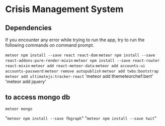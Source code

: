 # Crisis Management System

## Dependencies
If you encounter any error while trying to run the app, try to run
the following commands on command prompt.

`meteor npm install --save react react-dom`
`meteor npm install --save react-addons-pure-render-mixin`
`meteor npm install --save react-router react-mixin`
`meteor add react-meteor-data`
`meteor add accounts-ui accounts-password`
`meteor remove autopublish`
`meteor add twbs:bootstrap`
`meteor add ultimatejs:tracker-react`
'meteor add themeteorchef:bert'
'meteor add jquery'


## to access mongo db
`meteor mongo`

"`meteor npm install --save fbgraph`"
"`meteor npm install --save twit`"
